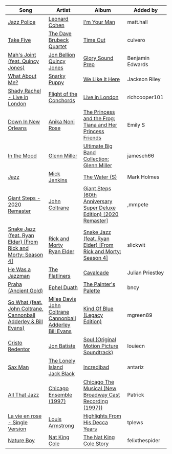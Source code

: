 | Song | Artist | Album | Added by |
|-|-|-|-|
| [Jazz Police](https://open.spotify.com/track/7IUQwvxw0Yg6OECnBexGi8) | [Leonard Cohen](https://open.spotify.com/artist/5l8VQNuIg0turYE1VtM9zV) | [I'm Your Man](https://open.spotify.com/album/3gUw30X6A7WEGcRdv1nFr9) | matt.hall |
| [Take Five](https://open.spotify.com/track/1YQWosTIljIvxAgHWTp7KP) | [The Dave Brubeck Quartet](https://open.spotify.com/artist/4iRZAbYvBqnxrbs6K25aJ7) | [Time Out](https://open.spotify.com/album/0nTTEAhCZsbbeplyDMIFuA) | culvero |
| [Mah's Joint (feat. Quincy Jones)](https://open.spotify.com/track/1SefvAcZtoZo22njnX2qy7) | [Jon Bellion](https://open.spotify.com/artist/50JJSqHUf2RQ9xsHs0KMHg)<br>[Quincy Jones](https://open.spotify.com/artist/3rxIQc9kWT6Ueg4BhnOwRK) | [Glory Sound Prep](https://open.spotify.com/album/59YYObx9wFEFG5zVdlfwvf) | Benjamin Edwards |
| [What About Me?](https://open.spotify.com/track/1MglqgabKH4iSkw8xHJ0J9) | [Snarky Puppy](https://open.spotify.com/artist/7ENzCHnmJUr20nUjoZ0zZ1) | [We Like It Here](https://open.spotify.com/album/4GzjQ0xXRlLl78ih481BUi) | Jackson Riley |
| [Shady Rachel - Live in London](https://open.spotify.com/track/5J8SFye7j2Xz6wK3wssmRt) | [Flight of the Conchords](https://open.spotify.com/artist/2lRyvAihjwylPfhGqydQbC) | [Live in London](https://open.spotify.com/album/221P0tVe7zgyElXjRkftLU) | richcooper101 |
| [Down In New Orleans](https://open.spotify.com/track/7nNhiYThwK0OwYlHENARC0) | [Anika Noni Rose](https://open.spotify.com/artist/4fqk0Vw0VrIY8O2eWtmQO2) | [The Princess and the Frog: Tiana and Her Princess Friends](https://open.spotify.com/album/5mZgyfa7rkogNoxxqHpbOg) | Emily S |
| [In the Mood](https://open.spotify.com/track/1xsY8IFXUrxeet1Fcmk4oC) | [Glenn Miller](https://open.spotify.com/artist/2aAHdB5HweT3mFcRzm0swc) | [Ultimate Big Band Collection: Glenn Miller](https://open.spotify.com/album/4dkdsQFiMF2Ok0AczTiVBR) | jameseh66 |
| [Jazz](https://open.spotify.com/track/2rk0lCpO1vkKAQ6BC8bjUX) | [Mick Jenkins](https://open.spotify.com/artist/1FvjvACFvko2Z91IvDljrx) | [The Water (S)](https://open.spotify.com/album/39yAlNzbQD6MAvveqeY3IP) | Mark Holmes |
| [Giant Steps - 2020 Remaster](https://open.spotify.com/track/1ZXu0ib26kWfQQngREMcU2) | [John Coltrane](https://open.spotify.com/artist/2hGh5VOeeqimQFxqXvfCUf) | [Giant Steps (60th Anniversary Super Deluxe Edition) [2020 Remaster]](https://open.spotify.com/album/4jTDjHLMFCHWrjuP1qmCf4) | ,mmpete |
| [Snake Jazz (feat. Ryan Elder) [From Rick and Morty: Season 4]](https://open.spotify.com/track/4dUJl3Dnrh3igJTtSkxpuK) | [Rick and Morty](https://open.spotify.com/artist/2M0kKcVuBsLFH5d12pW215)<br>[Ryan Elder](https://open.spotify.com/artist/4Pb4bahbtpK9nkdfp4bHgi) | [Snake Jazz (feat. Ryan Elder) [From Rick and Morty: Season 4]](https://open.spotify.com/album/6gynC8eQx8pJ0a6T07rALF) | slickwit |
| [He Was a Jazzman](https://open.spotify.com/track/5J1YmqajyODgkIA7oUmFBI) | [The Flatliners](https://open.spotify.com/artist/6bx5jeXP6LSRVY29adUFdB) | [Cavalcade](https://open.spotify.com/album/5GJLVO1nPL0eTupL9uz9jD) | Julian Priestley |
| [Praha (Ancient Gold)](https://open.spotify.com/track/6OQwMff2WPtGP0seQTgUh4) | [Ephel Duath](https://open.spotify.com/artist/64kVHXvBa8xYVayD3v3YKi) | [The Painter's Palette](https://open.spotify.com/album/0wTjVm8vexbMkxqdMIX210) | bncy |
| [So What (feat. John Coltrane, Cannonball Adderley & Bill Evans)](https://open.spotify.com/track/4vLYewWIvqHfKtJDk8c8tq) | [Miles Davis](https://open.spotify.com/artist/0kbYTNQb4Pb1rPbbaF0pT4)<br>[John Coltrane](https://open.spotify.com/artist/2hGh5VOeeqimQFxqXvfCUf)<br>[Cannonball Adderley](https://open.spotify.com/artist/5v74mT11KGJqadf9sLw4dA)<br>[Bill Evans](https://open.spotify.com/artist/4jXfFzeP66Zy67HM2mvIIF) | [Kind Of Blue (Legacy Edition)](https://open.spotify.com/album/4sb0eMpDn3upAFfyi4q2rw) | mgreen89 |
| [Cristo Redentor](https://open.spotify.com/track/179ElerGTNf3wHgb4dQ1lT) | [Jon Batiste](https://open.spotify.com/artist/0eRbECAGCLLiTyVXPBRexU) | [Soul (Original Motion Picture Soundtrack)](https://open.spotify.com/album/2ffRAIZdlGEwnYE5ytIw88) | louiecn |
| [Sax Man](https://open.spotify.com/track/2oJnewcmY02HnOd1KbVwPe) | [The Lonely Island](https://open.spotify.com/artist/1f5GqyOPo0CkotzzRwviBu)<br>[Jack Black](https://open.spotify.com/artist/0qpMYTgbXRi1ZcX6vend3T) | [Incredibad](https://open.spotify.com/album/5uWFEnAIeksRbygyWNrmlZ) | antariz |
| [All That Jazz](https://open.spotify.com/track/3nAuX0TA8yhqsPDHO8ybFe) | [Chicago Ensemble (1997)](https://open.spotify.com/artist/5mitnQA7skz8pAo8W6t9ph) | [Chicago The Musical (New Broadway Cast Recording (1997))](https://open.spotify.com/album/5zgxFgQiGAqNmAY5EhgVWv) | Patrick |
| [La vie en rose - Single Version](https://open.spotify.com/track/3yYfoYGVpriV4fG9L1ogsD) | [Louis Armstrong](https://open.spotify.com/artist/19eLuQmk9aCobbVDHc6eek) | [Highlights From His Decca Years](https://open.spotify.com/album/0OdoPgKwi6l3paYTSFAWkS) | tplews |
| [Nature Boy](https://open.spotify.com/track/2WMyu5IYgxEuCd6xgFgJrl) | [Nat King Cole](https://open.spotify.com/artist/7v4imS0moSyGdXyLgVTIV7) | [The Nat King Cole Story](https://open.spotify.com/album/3NoP1ifIejWkGSDsO9T2xH) | felixthespider |